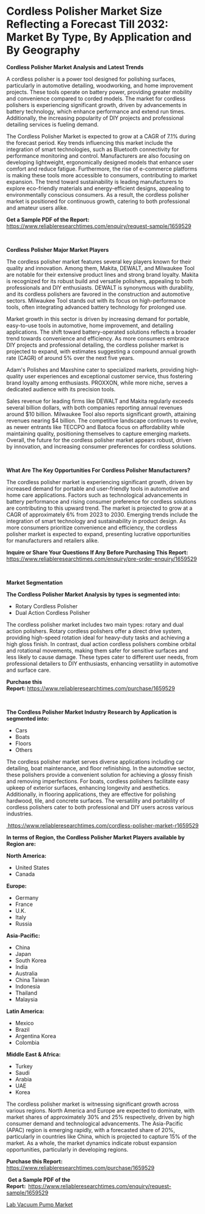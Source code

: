 <p><h1>Cordless Polisher Market Size Reflecting a Forecast Till 2032: Market By Type, By Application and By Geography</h1></p><p><strong>Cordless Polisher Market Analysis and Latest Trends</strong></p>
<p><p>A cordless polisher is a power tool designed for polishing surfaces, particularly in automotive detailing, woodworking, and home improvement projects. These tools operate on battery power, providing greater mobility and convenience compared to corded models. The market for cordless polishers is experiencing significant growth, driven by advancements in battery technology, which enhance performance and extend run times. Additionally, the increasing popularity of DIY projects and professional detailing services is fueling demand.</p><p>The Cordless Polisher Market is expected to grow at a CAGR of 7.1% during the forecast period. Key trends influencing this market include the integration of smart technologies, such as Bluetooth connectivity for performance monitoring and control. Manufacturers are also focusing on developing lightweight, ergonomically designed models that enhance user comfort and reduce fatigue. Furthermore, the rise of e-commerce platforms is making these tools more accessible to consumers, contributing to market expansion. The trend toward sustainability is leading manufacturers to explore eco-friendly materials and energy-efficient designs, appealing to environmentally conscious consumers. As a result, the cordless polisher market is positioned for continuous growth, catering to both professional and amateur users alike.</p></p>
<p><strong>Get a Sample PDF of the Report:&nbsp;</strong> <a href="https://www.reliableresearchtimes.com/enquiry/request-sample/1659529?utm_campaign=2284&utm_medium=2&utm_source=Github&utm_content=ia&utm_term=17022025&utm_id=cordless-polisher">https://www.reliableresearchtimes.com/enquiry/request-sample/1659529</a></p>
<p>&nbsp;</p>
<p><strong>Cordless Polisher Major Market Players</strong></p>
<p><p>The cordless polisher market features several key players known for their quality and innovation. Among them, Makita, DEWALT, and Milwaukee Tool are notable for their extensive product lines and strong brand loyalty. Makita is recognized for its robust build and versatile polishers, appealing to both professionals and DIY enthusiasts. DEWALT is synonymous with durability, and its cordless polishers are favored in the construction and automotive sectors. Milwaukee Tool stands out with its focus on high-performance tools, often integrating advanced battery technology for prolonged use.</p><p>Market growth in this sector is driven by increasing demand for portable, easy-to-use tools in automotive, home improvement, and detailing applications. The shift toward battery-operated solutions reflects a broader trend towards convenience and efficiency. As more consumers embrace DIY projects and professional detailing, the cordless polisher market is projected to expand, with estimates suggesting a compound annual growth rate (CAGR) of around 5% over the next five years.</p><p>Adam's Polishes and Maxshine cater to specialized markets, providing high-quality user experiences and exceptional customer service, thus fostering brand loyalty among enthusiasts. PROXXON, while more niche, serves a dedicated audience with its precision tools.</p><p>Sales revenue for leading firms like DEWALT and Makita regularly exceeds several billion dollars, with both companies reporting annual revenues around $10 billion. Milwaukee Tool also reports significant growth, attaining revenues nearing $4 billion. The competitive landscape continues to evolve, as newer entrants like TECCPO and Batoca focus on affordability while maintaining quality, positioning themselves to capture emerging markets. Overall, the future for the cordless polisher market appears robust, driven by innovation, and increasing consumer preferences for cordless solutions.</p></p>
<p>&nbsp;</p>
<p><strong>What Are The Key Opportunities For Cordless Polisher Manufacturers?</strong></p>
<p><p>The cordless polisher market is experiencing significant growth, driven by increased demand for portable and user-friendly tools in automotive and home care applications. Factors such as technological advancements in battery performance and rising consumer preference for cordless solutions are contributing to this upward trend. The market is projected to grow at a CAGR of approximately 6% from 2023 to 2030. Emerging trends include the integration of smart technology and sustainability in product design. As more consumers prioritize convenience and efficiency, the cordless polisher market is expected to expand, presenting lucrative opportunities for manufacturers and retailers alike.</p></p>
<p><strong>Inquire or Share Your Questions If Any Before Purchasing This Report:</strong> <a href="https://www.reliableresearchtimes.com/enquiry/pre-order-enquiry/1659529?utm_campaign=2284&utm_medium=2&utm_source=Github&utm_content=ia&utm_term=17022025&utm_id=cordless-polisher">https://www.reliableresearchtimes.com/enquiry/pre-order-enquiry/1659529</a></p>
<p>&nbsp;</p>
<p><strong>Market Segmentation</strong></p>
<p><strong>The Cordless Polisher Market Analysis by types is segmented into:</strong></p>
<p><ul><li>Rotary Cordless Polisher</li><li>Dual Action Cordless Polisher</li></ul></p>
<p><p>The cordless polisher market includes two main types: rotary and dual action polishers. Rotary cordless polishers offer a direct drive system, providing high-speed rotation ideal for heavy-duty tasks and achieving a high gloss finish. In contrast, dual action cordless polishers combine orbital and rotational movements, making them safer for sensitive surfaces and less likely to cause damage. These types cater to different user needs, from professional detailers to DIY enthusiasts, enhancing versatility in automotive and surface care.</p></p>
<p><strong>Purchase this Report:&nbsp;</strong><a href="https://www.reliableresearchtimes.com/purchase/1659529?utm_campaign=2284&utm_medium=2&utm_source=Github&utm_content=ia&utm_term=17022025&utm_id=cordless-polisher">https://www.reliableresearchtimes.com/purchase/1659529</a></p>
<p>&nbsp;</p>
<p><strong>The Cordless Polisher Market Industry Research by Application is segmented into:</strong></p>
<p><ul><li>Cars</li><li>Boats</li><li>Floors</li><li>Others</li></ul></p>
<p><p>The cordless polisher market serves diverse applications including car detailing, boat maintenance, and floor refinishing. In the automotive sector, these polishers provide a convenient solution for achieving a glossy finish and removing imperfections. For boats, cordless polishers facilitate easy upkeep of exterior surfaces, enhancing longevity and aesthetics. Additionally, in flooring applications, they are effective for polishing hardwood, tile, and concrete surfaces. The versatility and portability of cordless polishers cater to both professional and DIY users across various industries.</p></p>
<p><a href="https://www.reliableresearchtimes.com/cordless-polisher-market-r1659529?utm_campaign=2284&utm_medium=2&utm_source=Github&utm_content=ia&utm_term=17022025&utm_id=cordless-polisher">&nbsp;https://www.reliableresearchtimes.com/cordless-polisher-market-r1659529</a></p>
<p><strong>In terms of Region, the Cordless Polisher Market Players available by Region are:</strong></p>
<p>
    <p> <strong> North America: </strong>
        <ul>
            <li>United States</li>
            <li>Canada</li>
        </ul>
        </p> 
    <p> <strong> Europe: </strong>
        <ul>
            <li>Germany</li>
            <li>France</li>
            <li>U.K.</li>
            <li>Italy</li>
            <li>Russia</li>
        </ul>
        </p> 
    <p> <strong> Asia-Pacific: </strong>
        <ul>
            <li>China</li>
            <li>Japan</li>
            <li>South Korea</li>
            <li>India</li>
            <li>Australia</li>
            <li>China Taiwan</li>
            <li>Indonesia</li>
            <li>Thailand</li>
            <li>Malaysia</li>
        </ul>
        </p> 
    <p> <strong> Latin America: </strong>
        <ul>
            <li>Mexico</li>
            <li>Brazil</li>
            <li>Argentina Korea</li>
            <li>Colombia</li>
        </ul>
        </p> 
    <p> <strong> Middle East & Africa: </strong>
        <ul>
            <li>Turkey</li>
            <li>Saudi</li>
            <li>Arabia</li>
            <li>UAE</li>
            <li>Korea</li>
        </ul>
    </p>
    </p>
<p><p>The cordless polisher market is witnessing significant growth across various regions. North America and Europe are expected to dominate, with market shares of approximately 30% and 25% respectively, driven by high consumer demand and technological advancements. The Asia-Pacific (APAC) region is emerging rapidly, with a forecasted share of 20%, particularly in countries like China, which is projected to capture 15% of the market. As a whole, the market dynamics indicate robust expansion opportunities, particularly in developing regions.</p></p>
<p><strong>Purchase this Report: </strong><a href="https://www.reliableresearchtimes.com/purchase/1659529?utm_campaign=2284&utm_medium=2&utm_source=Github&utm_content=ia&utm_term=17022025&utm_id=cordless-polisher">https://www.reliableresearchtimes.com/purchase/1659529</a></p>
<p>&nbsp;<strong>Get a Sample PDF of the Report:&nbsp;&nbsp;</strong><a href="https://www.reliableresearchtimes.com/enquiry/request-sample/1659529?utm_campaign=2284&utm_medium=2&utm_source=Github&utm_content=ia&utm_term=17022025&utm_id=cordless-polisher">https://www.reliableresearchtimes.com/enquiry/request-sample/1659529</a></p>
<p><strong></strong></p>
<p><p><a href="https://github.com/ulyssacrayne00231/Market-Research-Report-List-1/blob/main/lab-vacuum-pump-market.md?utm_campaign=2284&utm_medium=2&utm_source=Github&utm_content=ia&utm_term=17022025&utm_id=cordless-polisher">Lab Vacuum Pump Market</a></p></p>